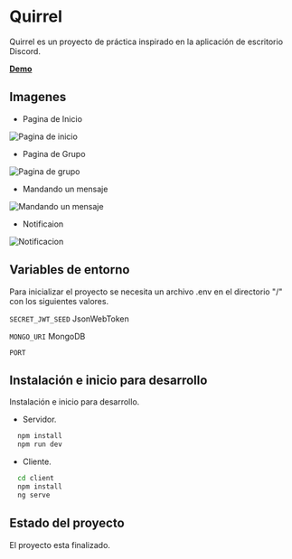 
# Quirrel 

Quirrel es un proyecto de práctica inspirado en la aplicación de escritorio Discord.

[**Demo**](https://quirrel-64dh.onrender.com)

## Imagenes

- Pagina de Inicio

![Pagina de inicio](https://res.cloudinary.com/drifqbdtu/image/upload/w_690/v1678409126/Readme/Chat/Inicio_f8rhsq.png)

- Pagina de Grupo

![Pagina de grupo](https://res.cloudinary.com/drifqbdtu/image/upload/w_690/v1678409126/Readme/Chat/grupo_jeukqc.png)

- Mandando un mensaje

![Mandando un mensaje](https://res.cloudinary.com/drifqbdtu/image/upload/v1678409127/Readme/Chat/mandarMensaje_uzftre.gif)

- Notificaion

![Notificacion](https://res.cloudinary.com/drifqbdtu/image/upload/w_690/v1678409954/Readme/Chat/invitacion_qfhiex.png)

## Variables de entorno

Para inicializar el proyecto se necesita un archivo .env en el directorio "/" con los siguientes valores.

`SECRET_JWT_SEED` JsonWebToken

`MONGO_URI` MongoDB

`PORT` 

## Instalación e inicio para desarrollo

Instalación e inicio para desarrollo.

- Servidor.

```bash
  npm install
  npm run dev
```
- Cliente.

```bash
  cd client
  npm install
  ng serve
```
## Estado del proyecto

El proyecto esta finalizado.

